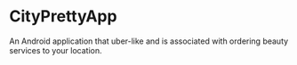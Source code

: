 # CityPrettyApp
An Android application that uber-like and is associated with ordering beauty services to your location.
